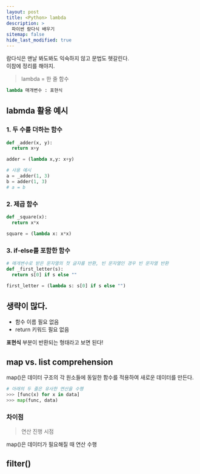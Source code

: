 ```yaml
---
layout: post
title: <Python> lambda
description: >
  파이썬 람다식 배우기
sitemap: false
hide_last_modified: true
---
```


람다식은 맨날 봐도봐도 익숙하지 않고 문법도 헷갈린다.  
이참에 정리를 해야지.  

> lambda = 한 줄 함수

~~~python
lambda 매개변수 : 표현식
~~~

## labmda 활용 예시  

### 1. 두 수를 더하는 함수
~~~python
def _adder(x, y):
  return x+y

adder = (lambda x,y: x+y)

# 사용 예시
a = _adder(1, 3)
b = adder(1, 3)
# a = b
~~~

### 2. 제곱 함수  
~~~python
def _square(x):
  return x*x

square = (lambda x: x*x)
~~~

### 3. if-else를 포함한 함수
~~~python
# 매개변수로 받은 문자열의 첫 글자를 반환, 빈 문자열인 경우 빈 문자열 반환
def _first_letter(s):
  return s[0] if s else ""

first_letter = (lambda s: s[0] if s else "")
~~~


## 생략이 많다.  
- 함수 이름 필요 없음
- return 키워드 필요 없음

**표현식** 부분이 반환되는 형태라고 보면 된다!


## map vs. list comprehension
map()은 데이터 구조의 각 원소들에 동일한 함수를 적용하여 새로운 데이터를 만든다.

~~~python
# 아래의 두 줄은 유사한 연산을 수행
>>> [func(x) for x in data]
>>> map(func, data)
~~~

### 차이점
> 연산 진행 시점

map()은 데이터가 필요해질 때 연산 수행

## filter()